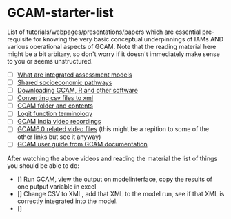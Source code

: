 # GCAM-starter-list

List of tutorials/webpages/presentations/papers which are essential pre-requisite for knowing the very basic conceptual underpinnings of IAMs AND various operational aspects of GCAM. Note that the reading material here might be a bit arbitary, so don't worry if it doesn't immediately make sense to you or seems unstructured.

- [ ] [What are integrated assessment models](https://www.carbonbrief.org/qa-how-integrated-assessment-models-are-used-to-study-climate-change/)
- [ ] [Shared socioeconomic pathways](https://www.carbonbrief.org/explainer-how-shared-socioeconomic-pathways-explore-future-climate-change/)
- [ ] [Downloading GCAM, R and other software](https://docs.google.com/document/d/1LTMHa8tlqRAQqERDWx1XwC-ttRj92qU1/edit#heading=h.3uj7qztxm7a3)
- [ ] [Converting csv files to xml](https://docs.google.com/document/d/1utQ3Ru_Byy1QItdeHJvBk8YZdDViFz16/edit)
- [ ] [GCAM folder and contents](https://docs.google.com/document/d/1ORdTJFGlGV_-lvwsSGaXjKoxIwuGEGSM/edit)
- [ ] [Logit function terminology](https://docs.google.com/document/d/1KfWoKRduAt3iZVGaAdAm9ejoBVpHpYKW/edit)
- [ ] [GCAM India video recordings](https://drive.google.com/drive/folders/1WcZxnQgv-mw9-l2x7StJVZUFw-rg_JBU)
- [ ] [GCAM6.0 related video files](https://gcims.pnnl.gov/community) (this might be a repition to some of the other links but see it anyway)
- [ ] [GCAM user guide from GCAM documentation](http://jgcri.github.io/gcam-doc/user-guide.html)

After watching the above videos and reading the material the list of things you should be able to do:
- [] Run GCAM, view the output on modelinterface, copy the results of one putput variable in excel
- [] Change CSV to XML, add that XML to the model run, see if that XML is correctly integrated into the model.
- [] 
 

